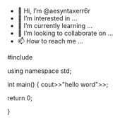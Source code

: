 - 👋 Hi, I’m @aesyntaxerr6r
- 👀 I’m interested in ...
- 🌱 I’m currently learning ...
- 💞️ I’m looking to collaborate on ...
- 📫 How to reach me ...

<!---
aesyntaxerr6r/aesyntaxerr6r is a ✨ special ✨ repository because its `README.md` (this file) appears on your GitHub profile.
You can click the Preview link to take a look at your changes.
--->
#include<iostream>

using namespace std;

int main()
{
cout>>"hello word">>;

return 0;

}
